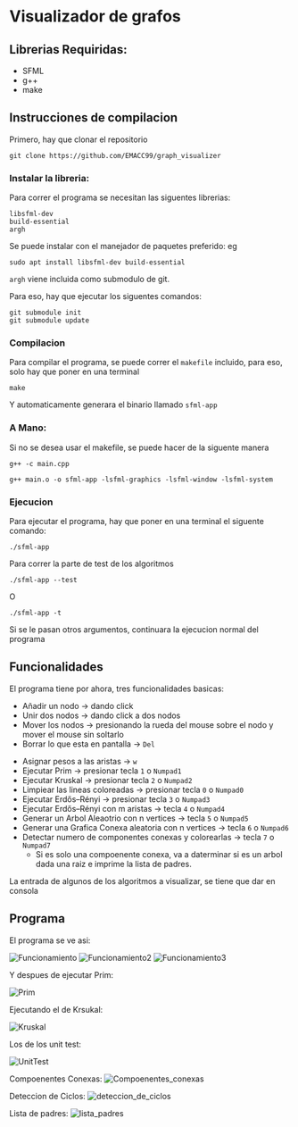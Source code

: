 # Visualizador de grafos

## Librerias Requiridas:
* SFML
* g++
* make

## Instrucciones de compilacion

Primero, hay que clonar el repositorio
```
git clone https://github.com/EMACC99/graph_visualizer
```
### Instalar la libreria:
Para correr el programa se necesitan las siguentes librerias:
```
libsfml-dev
build-essential
argh
```
Se puede instalar con el manejador de paquetes preferido: eg 
```
sudo apt install libsfml-dev build-essential
```
`argh` viene incluida como submodulo de git.

Para eso, hay que ejecutar los siguentes comandos:

```
git submodule init
git submodule update
```
### Compilacion

Para compilar el programa, se puede correr el `makefile` incluido, para eso, solo hay que poner en una terminal

```
make
```
Y automaticamente generara el binario llamado `sfml-app`

### A Mano:
Si no se desea usar el makefile, se puede hacer de la siguente manera
```
g++ -c main.cpp

g++ main.o -o sfml-app -lsfml-graphics -lsfml-window -lsfml-system
```
<!-- ~~**NOTA**: Al compilar el programa de esta manera, generara archivos `.gch` en los folders de `includes`, `algorithms` y `tests` por lo que si se quiere modificar y volver a compilar, hay que borrarlos. Esto se puede hacer de la siguiente manera:~~
```
rm includes/*.gch algorithms/*.gch tests/*.gch
```
Es por eso que se recomienda usar el `make` -->
### Ejecucion
Para ejecutar el programa, hay que poner en una terminal el siguente comando:
```
./sfml-app
```
Para correr la parte de test de los algoritmos
```
./sfml-app --test
```
O
```
./sfml-app -t
```
Si se le pasan otros argumentos, continuara la ejecucion normal del programa
## Funcionalidades
El programa tiene por ahora, tres funcionalidades basicas:
* Añadir un nodo  -> dando click
* Unir dos nodos -> dando click a dos nodos
* Mover los nodos -> presionando la rueda del mouse sobre el nodo y mover el mouse sin soltarlo
* Borrar lo que esta en pantalla -> `Del`
<!-- * Deseleccionar algun sprite -> `ESC` -->
* Asignar pesos a las aristas -> `w`
* Ejecutar Prim -> presionar tecla `1` o `Numpad1`
* Ejecutar Kruskal -> presionar tecla `2` o `Numpad2`
* Limpiear las lineas coloreadas -> presionar tecla `0` o `Numpad0`
* Ejecutar Erdős–Rényi -> presionar tecla `3` o `Numpad3`
* Ejecutar Erdős–Rényi con m aristas -> tecla `4` o `Numpad4`
* Generar un Arbol Aleaotrio con n vertices -> tecla `5` o `Numpad5`
* Generar una Grafica Conexa aleatoria con n vertices -> tecla `6` o `Numpad6`
* Detectar numero de componentes conexas y colorearlas -> tecla `7` o `Numpad7`
    * Si es solo una compoenente conexa, va a daterminar si es un arbol dada una raiz e imprime la lista de padres.

La entrada de algunos de los algoritmos a visualizar, se tiene que dar en consola
## Programa

El programa se ve asi:

![Funcionamiento](Images/Funcionamiento.png)
![Funcionamiento2](Images/Funcionamiento2.png)
![Funcionamiento3](Images/Funcionamiento3.png)

Y despues de ejecutar Prim:

![Prim](Images/prim_mst.png)

Ejecutando el de Krsukal:

![Kruskal](Images/kruskal_mst.png)

Los de los unit test:

![UnitTest](Images/unit_test.png)

Compoenentes Conexas:
![Compoenentes_conexas](Images/Componentes_conexas.png)

Deteccion de Ciclos:
![deteccion_de_ciclos](Images/deteccion_de_ciclos.png)

Lista de padres:
![lista_padres](Images/lista_de_padres.png)